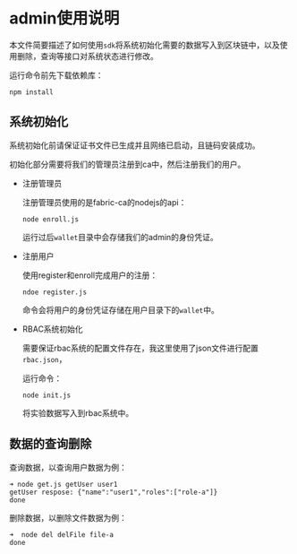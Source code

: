 # admin使用说明

本文件简要描述了如何使用`sdk`将系统初始化需要的数据写入到区块链中，以及使用删除，查询等接口对系统状态进行修改。

运行命令前先下载依赖库：

```shell
npm install
```

## 系统初始化

系统初始化前请保证证书文件已生成并且网络已启动，且链码安装成功。

初始化部分需要将我们的管理员注册到ca中，然后注册我们的用户。

- 注册管理员

  注册管理员使用的是fabric-ca的nodejs的api：

  ```shell
  node enroll.js
  ```

  运行过后`wallet`目录中会存储我们的admin的身份凭证。

- 注册用户

  使用register和enroll完成用户的注册：

  ```shell
  ndoe register.js
  ```

  命令会将用户的身份凭证存储在用户目录下的`wallet`中。

- RBAC系统初始化

  需要保证rbac系统的配置文件存在，我这里使用了json文件进行配置`rbac.json`，

  运行命令：

  ```shell
  node init.js
  ```

  将实验数据写入到rbac系统中。

## 数据的查询删除

查询数据，以查询用户数据为例：


```shell
➜ node get.js getUser user1
getUser respose: {"name":"user1","roles":["role-a"]}
done
```

删除数据，以删除文件数据为例：

```shell
➜  node del delFile file-a
done
```

